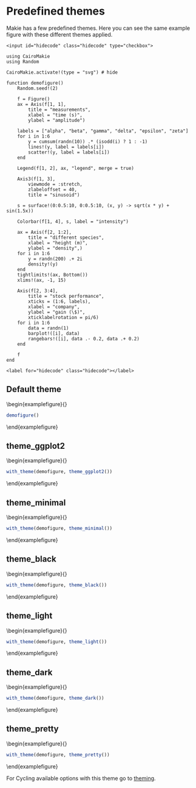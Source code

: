 # Predefined themes

Makie has a few predefined themes.
Here you can see the same example figure with these different themes applied.

~~~
<input id="hidecode" class="hidecode" type="checkbox">
~~~

```julia:demofigure
using CairoMakie
using Random

CairoMakie.activate!(type = "svg") # hide

function demofigure()
    Random.seed!(2)

    f = Figure()
    ax = Axis(f[1, 1],
        title = "measurements",
        xlabel = "time (s)",
        ylabel = "amplitude")

    labels = ["alpha", "beta", "gamma", "delta", "epsilon", "zeta"]
    for i in 1:6
        y = cumsum(randn(10)) .* (isodd(i) ? 1 : -1)
        lines!(y, label = labels[i])
        scatter!(y, label = labels[i])
    end

    Legend(f[1, 2], ax, "legend", merge = true)

    Axis3(f[1, 3],
        viewmode = :stretch,
        zlabeloffset = 40,
        title = "sinusoid")

    s = surface!(0:0.5:10, 0:0.5:10, (x, y) -> sqrt(x * y) + sin(1.5x))

    Colorbar(f[1, 4], s, label = "intensity")

    ax = Axis(f[2, 1:2],
        title = "different species",
        xlabel = "height (m)",
        ylabel = "density",)
    for i in 1:6
        y = randn(200) .+ 2i
        density!(y)
    end
    tightlimits!(ax, Bottom())
    xlims!(ax, -1, 15)

    Axis(f[2, 3:4],
        title = "stock performance",
        xticks = (1:6, labels),
        xlabel = "company",
        ylabel = "gain (\$)",
        xticklabelrotation = pi/6)
    for i in 1:6
        data = randn(1)
        barplot!([i], data)
        rangebars!([i], data .- 0.2, data .+ 0.2)
    end

    f
end
```

~~~
<label for="hidecode" class="hidecode"></label>
~~~

## Default theme

\begin{examplefigure}{}
```julia
demofigure()
```
\end{examplefigure}

## theme_ggplot2

\begin{examplefigure}{}
```julia
with_theme(demofigure, theme_ggplot2())
```
\end{examplefigure}

## theme_minimal

\begin{examplefigure}{}
```julia
with_theme(demofigure, theme_minimal())
```
\end{examplefigure}

## theme_black

\begin{examplefigure}{}
```julia
with_theme(demofigure, theme_black())
```
\end{examplefigure}

## theme_light

\begin{examplefigure}{}
```julia
with_theme(demofigure, theme_light())
```
\end{examplefigure}

## theme_dark

\begin{examplefigure}{}
```julia
with_theme(demofigure, theme_dark())
```
\end{examplefigure}

## theme_pretty

\begin{examplefigure}{}
```julia
with_theme(demofigure, theme_pretty())
```
\end{examplefigure}

For Cycling available options with this theme go to [theming](https://makie.juliaplots.org/stable/documentation/theming/index.html#theming).
